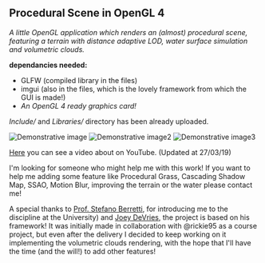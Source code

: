## Procedural Scene in OpenGL 4 ##
*A little OpenGL application which renders an (almost) procedural scene, featuring a terrain with distance adaptive LOD, water surface simulation and volumetric clouds.*

**dependancies needed:**
* GLFW (compiled library in the files)
* imgui (also in the files, which is the lovely framework from which the GUI is made!)
* *An OpenGL 4 ready graphics card!*

*Include/* and *Libraries/* directory has been already uploaded.

![Demonstrative image](/resources/pic.jpg)
![Demonstrative image2](/resources/pic2.jpg)
![Demonstrative image3](/resources/pic3.jpg)


[Here](https://youtu.be/B7wUUqXgkUc) you can see a video about on YouTube. (Updated at 27/03/19)

I'm looking for someone who might help me with this work! If you want to help me adding some feature like Procedural Grass, Cascading Shadow Map, SSAO, Motion Blur, improving the terrain or the water please contact me! 

A special thanks to [Prof. Stefano Berretti](https://www.micc.unifi.it/people/stefano-berretti/), for introducing me to the discipline at the University) and  [Joey DeVries](https://learnopengl.com/), the project is based on his framework! 
It was initially made in collaboration with @rickie95 as a course project, but even after the delivery I decided to keep working on it implementing the volumetric clouds rendering, with the hope that I'll have the time (and the will!) to add other features!